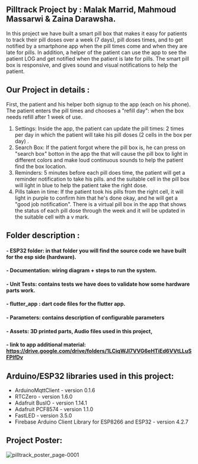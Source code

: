 ## Pilltrack Project by : Malak Marrid, Mahmoud Massarwi & Zaina Darawsha.
In this project we have built a smart pill box that makes it easy for patients to track their pill doses over a week (7 days), pill doses times, and to get 
notified by a smartphone app when the pill times come and when they are late for pills. In addition, a helper of the patient can use the app to see the patient LOG and get notified when the patient is late for pills.
The smart pill box is responsive, and gives sound and visual notifications to help the patient. 

## Our Project in details :
First, the patient and his helper both signup to the app (each on his phone).
The patient enters the pill times and chooses a "refill day": when the box needs refill after 1 week of use.
1. Settings: Inside the app, the patient can update the pill times: 2 times per day in which the patient will take his pill doses (2 cells in the box per day) .
2. Search Box: If the patient forgot where the pill box is, he can press on "search box" botton in the app the that will cause the pill box to light in different colors 
and make loud continuous sounds to help the patient find the box location.
3. Reminders: 5 minutes before each pill does time, the patient will get a reminder notification to take his pills. and the suitable cell in the pill box will light in blue to help the patient take the right dose.
4. Pills taken in time: If the patient took his pills from the right cell, it will light in purple to confirm him that he's done okay, and he will get a "good job notification". There is a virtual pill box in the app that shows the status of each pill dose through the week and it will be updated in the suitable cell with a v mark.

## Folder description :
#### - ESP32 folder: in that folder you will find the source code we have built for the esp side (hardware).
#### - Documentation: wiring diagram + steps to run the system.
#### - Unit Tests: contains tests we have does to validate how some hardware parts work.
#### - flutter_app : dart code files for the flutter app.
#### - Parameters: contains description of configurable parameters 
#### - Assets: 3D printed parts, Audio files used in this project, 
#### - link to app additional material: https://drive.google.com/drive/folders/1LCiqWJl7VVG6eHTiEd6VVtLLuSFPIfDv

## Arduino/ESP32 libraries used in this project:
* ArduinoMqttClient - version 0.1.6
* RTCZero - version 1.6.0
* Adafruit BusIO - version 1.14.1
* Adafruit PCF8574 - version 1.1.0
* FastLED - version 3.5.0
* Firebase Arduino Client Library for ESP8266 and ESP32 - version 4.2.7

## Project Poster:
![pilltrack_poster_page-0001](https://user-images.githubusercontent.com/116976579/219964681-bfead2e6-48d1-4b6d-91fa-6e38bef64aa1.jpg)
